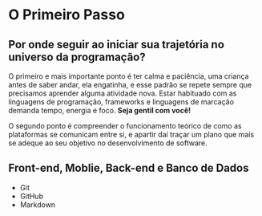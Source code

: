 # O Primeiro Passo
## Por onde seguir ao iniciar sua trajetória no universo da programação?
O primeiro e mais importante ponto é ter calma e paciência, uma criança antes de saber andar, ela engatinha, e esse padrão se repete sempre que precisamos aprender alguma atividade nova. Estar habituado com as linguagens de programação, frameworks e linguagens de marcação demanda tempo, energia e foco. **Seja gentil com você!**

O segundo ponto é compreender o funcionamento teórico de como as plataformas se comunicam entre si, e apartir daí traçar um plano que mais se adeque ao seu objetivo no desenvolvimento de software. 

## Front-end, Moblie, Back-end e Banco de Dados



- Git
- GitHub
- Markdown 
